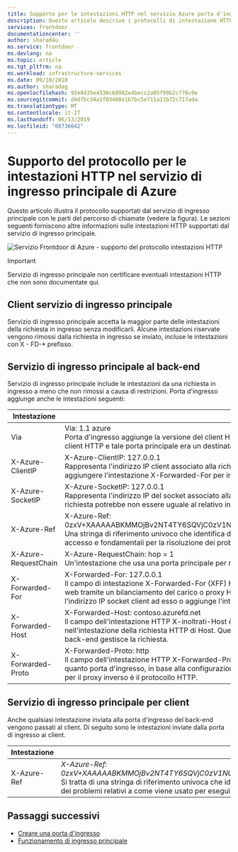 ```yaml
---
title: Supporto per le intestazioni HTTP nel servizio Azure porta d'ingresso del protocollo | Microsoft Docs
description: Questo articolo descrive i protocolli di intestazione HTTP supportati dal servizio di ingresso principale.
services: frontdoor
documentationcenter: ''
author: sharad4u
ms.service: frontdoor
ms.devlang: na
ms.topic: article
ms.tgt_pltfrm: na
ms.workload: infrastructure-services
ms.date: 09/10/2018
ms.author: sharadag
ms.openlocfilehash: 92e8435e4336c68982e4becc2a95f99b2c776c0e
ms.sourcegitcommit: d4dfbc34a1f03488e1b7bc5e711a11b72c717ada
ms.translationtype: MT
ms.contentlocale: it-IT
ms.lasthandoff: 06/13/2019
ms.locfileid: "60736642"
---
```

# <a name="protocol-support-for-http-headers-in-azure-front-door-service"></a>Supporto del protocollo per le intestazioni HTTP nel servizio di ingresso principale di Azure
Questo articolo illustra il protocollo supportati dal servizio di ingresso principale con le parti del percorso di chiamate (vedere la figura). Le sezioni seguenti forniscono altre informazioni sulle intestazioni HTTP supportati dal servizio di ingresso principale.

![Servizio Frontdoor di Azure - supporto del protocollo intestazioni HTTP][1]

>[!IMPORTANT]
>Servizio di ingresso principale non certificare eventuali intestazioni HTTP che non sono documentate qui.

## <a name="client-to-front-door-service"></a>Client servizio di ingresso principale
Servizio di ingresso principale accetta la maggior parte delle intestazioni della richiesta in ingresso senza modificarli. Alcune intestazioni riservate vengono rimossi dalla richiesta in ingresso se inviato, incluse le intestazioni con X - FD-* prefisso.

## <a name="front-door-service-to-backend"></a>Servizio di ingresso principale al back-end

Servizio di ingresso principale include le intestazioni da una richiesta in ingresso a meno che non rimossi a causa di restrizioni. Porta d'ingresso aggiunge anche le intestazioni seguenti:

| Intestazione  | Esempio e descrizione |
| ------------- | ------------- |
| Via |  Via: 1.1 azure </br> Porta d'ingresso aggiunge la versione del client HTTP aggiungendo *Azure* come valore dell'intestazione Via. Ciò indica la versione del client HTTP e tale porta principale era un destinatario intermedio per la richiesta tra client e il back-end.  |
| X-Azure-ClientIP | X-Azure-ClientIP: 127.0.0.1 </br> Rappresenta l'indirizzo IP client associato alla richiesta in fase di elaborazione. Ad esempio, una richiesta proveniente da un proxy può aggiungere l'intestazione X-Forwarded-For per indicare l'indirizzo IP del chiamante originale. |
| X-Azure-SocketIP |  X-Azure-SocketIP: 127.0.0.1 </br> Rappresenta l'indirizzo IP del socket associato alla connessione TCP da cui ha origine la richiesta corrente. Indirizzo IP del client della richiesta potrebbe non essere uguale al relativo indirizzo IP socket poiché può essere sovrascritto in modo arbitrario da un utente.|
| X-Azure-Ref |  X-Azure-Ref: 0zxV+XAAAAABKMMOjBv2NT4TY6SQVjC0zV1NURURHRTA2MTkANDM3YzgyY2QtMzYwYS00YTU0LTk0YzMtNWZmNzA3NjQ3Nzgz </br> Una stringa di riferimento univoco che identifica delle richieste servite da porta principale. Viene usato per eseguire ricerche nei log di accesso e fondamentali per la risoluzione dei problemi.|
| X-Azure-RequestChain |  X-Azure-RequestChain: hop = 1 </br> Un'intestazione che usa una porta principale per rilevare i cicli di richiesta e gli utenti non richiederà una dipendenza su di esso. |
| X-Forwarded-For | X-Forwarded-For: 127.0.0.1 </br> Il campo di intestazione X-Forwarded-For (XFF) HTTP spesso identifica l'indirizzo IP di origine di un client che si connette a un server web tramite un bilanciamento del carico o proxy HTTP. Se è presente un'intestazione XFF esistente, quindi porta d'ingresso aggiunge l'indirizzo IP socket client ad esso o aggiunge l'intestazione XFF con l'indirizzo IP socket client. |
| X-Forwarded-Host | X-Forwarded-Host: contoso.azurefd.net </br> Il campo dell'intestazione HTTP X-inoltrati-Host è un metodo comune utilizzato per identificare l'host originale richiesto dal client nell'intestazione della richiesta HTTP di Host. Questo avviene perché il nome host da porta principale può essere diverso per il server back-end gestisce la richiesta. |
| X-Forwarded-Proto | X-Forwarded-Proto: http </br> Il campo dell'intestazione HTTP X-Forwarded-Proto viene spesso usato per identificare il protocollo di origine di una richiesta HTTP in quanto porta d'ingresso, in base alla configurazione, può comunicare con il back-end tramite HTTPS. Questo vale anche se la richiesta per il proxy inverso è il protocollo HTTP. |

## <a name="front-door-service-to-client"></a>Servizio di ingresso principale per client

Anche qualsiasi intestazione inviata alla porta d'ingresso del back-end vengono passati al client. Di seguito sono le intestazioni inviate dalla porta di ingresso ai client.

| Intestazione  | Esempio |
| ------------- | ------------- |
| X-Azure-Ref |  *X-Azure-Ref: 0zxV+XAAAAABKMMOjBv2NT4TY6SQVjC0zV1NURURHRTA2MTkANDM3YzgyY2QtMzYwYS00YTU0LTk0YzMtNWZmNzA3NjQ3Nzgz* </br> Si tratta di una stringa di riferimento univoca che identifica una richiesta servita da Frontdoor. Questo è fondamentale per la risoluzione dei problemi relativi a come viene usato per eseguire ricerche nei log di accesso.|

## <a name="next-steps"></a>Passaggi successivi

- [Creare una porta d'ingresso](quickstart-create-front-door.md)
- [Funzionamento di ingresso principale](front-door-routing-architecture.md)

<!--Image references-->
[1]: ./media/front-door-http-headers-protocol/front-door-protocol-summary.png